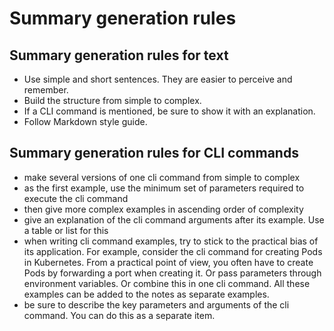 # Summary generation rules

## Summary generation rules for text

- Use simple and short sentences. They are easier to perceive and remember.
- Build the structure from simple to complex.
- If a CLI command is mentioned, be sure to show it with an explanation.
- Follow Markdown style guide.

## Summary generation rules for CLI commands

- make several versions of one cli command from simple to complex
- as the first example, use the minimum set of parameters required to execute the cli command
- then give more complex examples in ascending order of complexity
- give an explanation of the cli command arguments after its example. Use a table or list for this
- when writing cli command examples, try to stick to the practical bias of its application. For example, consider the cli command for creating Pods in Kubernetes. From a practical point of view, you often have to create Pods by forwarding a port when creating it. Or pass parameters through environment variables. Or combine this in one cli command. All these examples can be added to the notes as separate examples.
- be sure to describe the key parameters and arguments of the cli command. You can do this as a separate item.